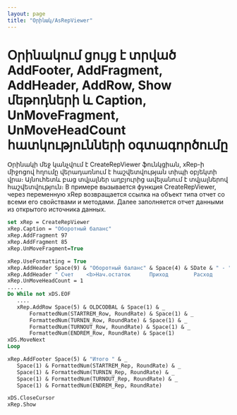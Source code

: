 ```yaml
---
layout: page
title: "Օրինակ/AsRepViewer"
---
```


# Օրինակում ցույց է տրված  AddFooter, AddFragment, AddHeader, AddRow, Show մեթոդների և Caption, UnMoveFragment, UnMoveHeadCount հատկությունների օգտագործումը

Օրինակի մեջ կանչվում է CreateRepViewer ֆունկցիան, xRep-ի միջոցով հղումը վերադառնում է հաշվետվության տիպի օբյեկտի վրա։ Այնուհետև բաց տվյալներ աղբյուրից ավելանում է տվյալներով հաշվետվություն։
В примере вызывается функция CreateRepViewer, через переменную xRep возвращается ссылка на объект типа отчет со всеми его свойствами и методами. Далее заполняется отчет данными из открытого источника данных.

``` vb
set xRep = CreateRepViewer
xRep.Caption = "Оборотный баланс"
xRep.AddFragment 97
xRep.AddFragment 85
xRep.UnMoveFragment=True

xRep.UseFormatting = True
xRep.AddHeader Space(9) & "Оборотный баланс" & Space(4) & SDate & " - " & EDate
xRep.AddHeader " Счет    <b>Нач.остаток      Приход        Расход        <i>Конеч.остаток </i> <b>   "
xRep.UnMoveHeadCount = 1
.....
Do While not xDS.EOF
   ....
   xRep.AddRow Space(5) & OLDCODBAL & Space(1) & _
       FormattedNum(STARTREM_Row, RoundRate) & Space(1) & _
       FormattedNum(TURNIN_Row, RoundRate) & Space(1) & _
       FormattedNum(TURNOUT_Row, RoundRate) & Space(1) & _
       FormattedNum(ENDREM_Row, RoundRate) & Space(1)
xDS.MoveNext
Loop 

xRep.AddFooter Space(5) & "Итого " & _
   Space(1) & FormattedNum(STARTREM_Rep, RoundRate) & _
   Space(1) & FormattedNum(TURNIN_Rep, RoundRate) & _
   Space(1) & FormattedNum(TURNOUT_Rep, RoundRate) & _
   Space(1) & FormattedNum(ENDREM_Rep, RoundRate)

xDS.CloseCursor     
xRep.Show
```

